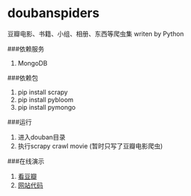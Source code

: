 doubanspiders
=============

豆瓣电影、书籍、小组、相册、东西等爬虫集 writen by Python

###依赖服务
1. MongoDB

###依赖包
1. pip install scrapy
2. pip install pybloom
3. pip install pymongo

###运行
1. 进入douban目录
2. 执行scrapy crawl movie (暂时只写了豆瓣电影爬虫)

###在线演示
1. [看豆瓣](http://kandou.phpor.me)
2. [网站代码](https://github.com/laomayi/kandouban)
